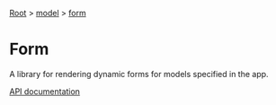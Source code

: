 [Root](../../../README.md) &gt; [model](../README.md) &gt; [form](./README.md)

# Form

A library for rendering dynamic forms for models specified in the app.

[API documentation](../../../docs/model-form.md)